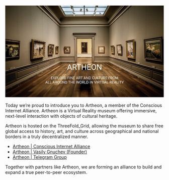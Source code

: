 

![](img/artheonintro.jpg)

Today we’re proud to introduce you to Artheon, a member of the Conscious Internet Alliance. Artheon is a Virtual Reality museum offering immersive, next-level interaction with objects of cultural heritage.

Artheon is hosted on the ThreeFold_Grid, allowing the museum to share free global access to history, art, and culture across geographical and national borders in a truly decentralized manner.

- [Artheon | Conscious Internet Alliance](https://www.consciousinternet.org/#/projects/artheon)
- [Artheon | Vasily Gnuchev (Founder)](https://www.consciousinternet.org/#/users/vasily_gnuchev)
- [Artheon | Telegram Group](https://t.me/artheon)

Together with partners like Artheon, we are forming an alliance to build and expand a true peer-to-peer ecosystem.